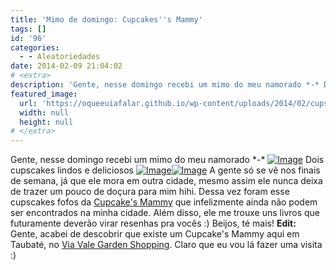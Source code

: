 ```yaml
---
title: 'Mimo de domingo: Cupcakes''s Mammy'
tags: []
id: '96'
categories:
  - - Aleatoriedades
date: 2014-02-09 21:04:02
# <extra>
description: 'Gente, nesse domingo recebi um mimo do meu namorado *-* Dois cupscakes lindos e deliciosos A gente só se vê nos finais de semana, já que ele mora em outra cidade, mesmo assim ele nunca deixa de trazer um pouco de doçura para mim hihi. Dessa vez foram esse cupscakes fofos da Cupcake&#8217;s Mammy que infelizmente ainda não podem ser encontrados na minha cidade. Além disso, ele me trouxe uns livros que futuramente deverão virar resenhas pra vocês 🙂 Beijos, té mais! Edit: Gente, acabei de descobrir que existe um Cupcake&#8217;s Mammy aqui em Taubaté, no Via Vale Garden Shopping. Claro que eu vou lá fazer uma visita 🙂'
featured_image: 
  url: 'https://oqueeuiafalar.github.io/wp-content/uploads/2014/02/cups.jpg?w=525'
  width: null
  height: null
# </extra>
---
```


Gente, nesse domingo recebi um mimo do meu namorado \*-\* [![Image](http://162.243.62.160/wp-content/uploads/2014/02/cups.jpg?w=525)](http://162.243.62.160/wp-content/uploads/2014/02/cups.jpg) Dois cupscakes lindos e deliciosos [![Image](http://162.243.62.160/wp-content/uploads/2014/02/cups-2.jpg?w=630)](http://162.243.62.160/wp-content/uploads/2014/02/cups-2.jpg)[![Image](http://162.243.62.160/wp-content/uploads/2014/02/cups-3.jpg?w=630)](http://162.243.62.160/wp-content/uploads/2014/02/cups-3.jpg) A gente só se vê nos finais de semana, já que ele mora em outra cidade, mesmo assim ele nunca deixa de trazer um pouco de doçura para mim hihi. Dessa vez foram esse cupscakes fofos da [Cupcake's Mammy](http://www.cupcakesmammy.com.br/ "Cupcake's Mammy") que infelizmente ainda não podem ser encontrados na minha cidade. Além disso, ele me trouxe uns livros que futuramente deverão virar resenhas pra vocês :) Beijos, té mais! **Edit:** Gente, acabei de descobrir que existe um Cupcake's Mammy aqui em Taubaté, no [Via Vale Garden Shopping](http://www.viavalegardenshopping.com.br/ "Via Vale Garden Shopping"). Claro que eu vou lá fazer uma visita :)
